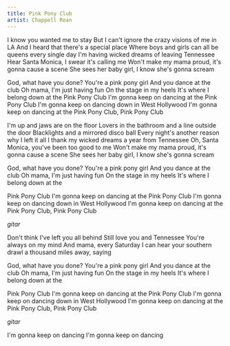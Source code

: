 ```yaml
---
title: Pink Pony Club
artist: Chappell Roan
---
```


I know you wanted me to stay
But I can't ignore the crazy visions of me in LA
And I heard that there's a special place
Where boys and girls can all be queens every single day
I'm having wicked dreams of leaving Tennessee
Hear Santa Monica, I swear it's calling me
Won't make my mama proud, it's gonna cause a scene
She sees her baby girl, I know she's gonna scream

God, what have you done?
You're a pink pony girl
And you dance at the club
Oh mama, I'm just having fun
On the stage in my heels
It's where I belong down at the
Pink Pony Club
I'm gonna keep on dancing at the
Pink Pony Club
I'm gonna keep on dancing down in
West Hollywood
I'm gonna keep on dancing at the
Pink Pony Club, Pink Pony Club

I'm up and jaws are on the floor
Lovers in the bathroom and a line outside the door
Blacklights and a mirrored disco ball
Every night's another reason why I left it all
I thank my wicked dreams a year from Tennessee
Oh, Santa Monica, you've been too good to me
Won't make my mama proud, it's gonna cause a scene
She sees her baby girl, I know she's gonna scream

God, what have you done?
You're a pink pony girl
And you dance at the club
Oh mama, I'm just having fun
On the stage in my heels
It's where I belong down at the

Pink Pony Club
I'm gonna keep on dancing at the
Pink Pony Club
I'm gonna keep on dancing down in
West Hollywood
I'm gonna keep on dancing at the
Pink Pony Club, Pink Pony Club

_gitar_

Don't think I've left you all behind
Still love you and Tennessee
You're always on my mind
And mama, every Saturday
I can hear your southern drawl a thousand miles away, saying

God, what have you done?
You're a pink pony girl
And you dance at the club
Oh mama, I'm just having fun
On the stage in my heels
It's where I belong down at the

Pink Pony Club
I'm gonna keep on dancing at the
Pink Pony Club
I'm gonna keep on dancing down in
West Hollywood
I'm gonna keep on dancing at the
Pink Pony Club, Pink Pony Club

_gitar_

I'm gonna keep on dancing
I'm gonna keep on dancing
